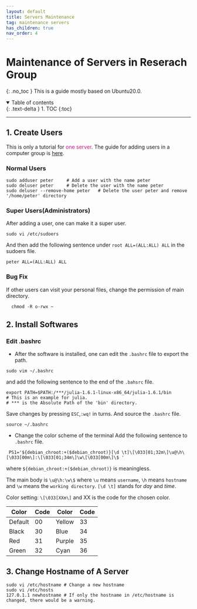 ```yaml
---
layout: default
title: Servers Maintenance
tag: maintenance servers
has_children: true
nav_order: 4
---
```


# Maintenance of Servers in Reserach Group
{: .no_toc }
This is a guide mostly based on Ubuntu20.0.

<details open markdown="block">
  <summary>
    Table of contents
  </summary>
  {: .text-delta }
1. TOC
{:toc}
</details>

---

## 1. Create Users

This is only a tutorial for <font color=MediumVioletRed>one server</font>. 
The guide for adding users in a computer group is [here](./ServerGroup.md#NIS_账户管理).
 
### Normal Users

```shell
sudo adduser peter     # Add a user with the name peter
sudo deluser peter     # Delete the user with the name peter
sudo deluser --remove-home peter   # Delete the user peter and remove '/home/peter' directory
```

### Super Users(Administrators)

After adding a user, one can make it a super user. 

```shell
sudo vi /etc/sudoers
```
And then add the following sentence under `root ALL=(ALL:ALL) ALL` in the sudoers file.
```shell
peter ALL=(ALL:ALL) ALL
```
### Bug Fix

If other users can visit your personal files, change the permission of main directory.
```shell
  chmod -R o-rwx ~
```


## 2. Install Softwares

### Edit .bashrc

 - After the software is installed, one can edit the `.bashrc` file to export the path.
```shell
sudo vim ~/.bashrc
```
and add the following sentence to the end of the `.bahsrc` file.
```shell
export PATH=$PATH:/***/julia-1.6.1-linux-x86_64/julia-1.6.1/bin
# This is an example for julia.
# *** is the Absolute Path of the 'bin' directory.
```
Save changes by pressing `ESC`,`:wq!` in turns.
And source the `.bashrc` file.
```shell
source ~/.bashrc 
```
 - Change the color scheme of the terminal 
 Add the following sentence to `.bashrc` file.
 ```shell
  PS1='${debian_chroot:+($debian_chroot)}[\d \t]\[\033[01;32m\]\u@\h\[\033[00m\]:\[\033[01;34m\]\w\[\033[00m\]\$ '
 ```
 where `${debian_chroot:+($debian_chroot)}` is meaningless.

 The main body is `\u@\h:\w\$` where `\u` means `username`, `\h` means `hostname` and `\w` means the `working directory`.
 `[\d \t]` stands for *day* and *time*. 

 Color setting: `\[\033[XXm\]` and XX is the code for the chosen color.

 |  Color |  Code  |  Color | Code |
 | ---- | ---- | ---- | ---- |
 |  Default  |  00 |  Yellow    |  33  |
 |   Black   |  30 |   Blue    |   34 |
 |   Red   |  31  |   Purple   |  35  |
 |   Green   | 32 |   Cyan   |  36  |

## 3. Change Hostname of A Server

```shell
sudo vi /etc/hostname # Change a new hostname
sudo vi /etc/hosts
127.0.1.1 newhostname # If only the hostname in /etc/hostname is changed, there would be a warning.
```

